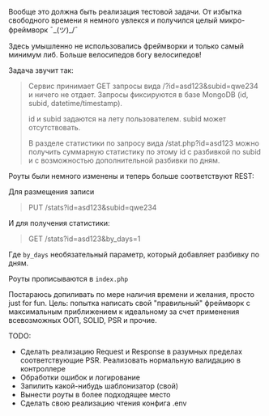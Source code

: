 Вообще это должна быть реализация тестовой задачи. От избытка свободного времени я немного увлекся и получился целый микро-фреймворк ¯\_(ツ)_/¯ 

Здесь умышленно не использовались фреймворки и только самый минимум либ. Больше велосипедов богу велосипедов!

Задача звучит так:
>Сервис принимает GET запросы вида /?id=asd123&subid=qwe234 и ничего не отдает.
Запросы фиксируются в базе MongoDB (id, subid, datetime/timestamp).
>
>id и subid задаются на лету пользователем. subid может отсутствовать.
>
>В разделе статистики по запросу вида /stat.php?id=asd123 можно получить суммарную статистику по этому id с разбивкой по subid и с возможностью дополнительной разбивки по дням.

Роуты были немного изменены и теперь больше соответствуют REST:

Для размещения записи
>PUT /stats?id=asd123&subid=qwe234

И для получения статистики:
>GET /stats?id=asd123&by_days=1

Где `by_days` необязательный параметр, который добавляет разбивку по дням.

Роуты прописываются в `index.php`

Постараюсь допиливать по мере наличия времени и желания, просто just for fun. Цель: попытка написать свой "правильный" фреймворк с максимальным приближением к идеальному за счет применения всевозможных ООП, SOLID, PSR и прочие. 

TODO: 
* Сделать реализацию Request и Response в разумных пределах соответствующие PSR. Реализовать нормальную валидацию в контроллере
* Обработки ошибок и логирование
* Запилить какой-нибудь шаблонизатор (свой)
* Вынести роуты в более подходящее место
* Сделать свою реализацию чтения конфига .env
